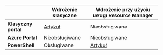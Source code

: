 |  | **Wdrożenie klasyczne**  |  **Wdrożenie przy użyciu usługi Resource Manager**  |
|----------------------------------------|--------------|------------------------|
| **Klasyczny portal** | [Artykuł](../articles/vpn-gateway/vpn-gateway-point-to-site-create.md) | Nieobsługiwane |
| **Azure Portal** |  Nieobsługiwane  |  Nieobsługiwane  |
| **PowerShell** | Obsługiwane | [Artykuł](../articles/vpn-gateway/vpn-gateway-howto-point-to-site-rm-ps.md)|





<!--HONumber=Jun16_HO2-->



